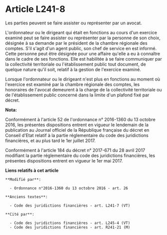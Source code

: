 # Article L241-8

Les parties peuvent se faire assister ou représenter par un avocat.

L'ordonnateur ou le dirigeant qui était en fonctions au cours d'un exercice examiné peut se faire assister ou représenter par
la personne de son choix, désignée à sa demande par le président de la chambre régionale des comptes. S'il s'agit d'un agent
public, son chef de service en est informé. Cette personne peut être désignée pour une affaire qu'elle a eu à connaître dans
le cadre de ses fonctions. Elle est habilitée à se faire communiquer par la collectivité territoriale ou l'établissement
public tout document, de quelque nature qu'il soit, relatif à la gestion de l'exercice examiné.

Lorsque l'ordonnateur ou le dirigeant n'est plus en fonctions au moment où l'exercice est examiné par la chambre régionale
des comptes, les honoraires de l'avocat demeurent à la charge de la collectivité territoriale ou de l'établissement public
concerné dans la limite d'un plafond fixé par décret.

**Nota:**

Conformément à l'article 52 de l'ordonnance n° 2016-1360 du 13 octobre 2016, les présentes dispositions entrent en vigueur le
lendemain de la publication au Journal officiel de la République française du décret en Conseil d'Etat relatif à la partie
réglementaire du code des juridictions financières, et au plus tard le 1er juillet 2017.

Conformément à l'article 184 du décret n° 2017-671 du 28 avril 2017 modifiant la partie réglementaire du code des
juridictions financières, les présentes dispositions entrent en vigueur le 1er mai 2017.

**Liens relatifs à cet article**

	**Modifié par**:

	  - Ordonnance n°2016-1360 du 13 octobre 2016 - art. 26

	**Anciens textes**:

	  - Code des juridictions financières - art. L241-7 (VT)

	**Cité par**:

	  - Code des juridictions financières - art. L245-4 (VT)
	  - Code des juridictions financières - art. R241-21 (M)
